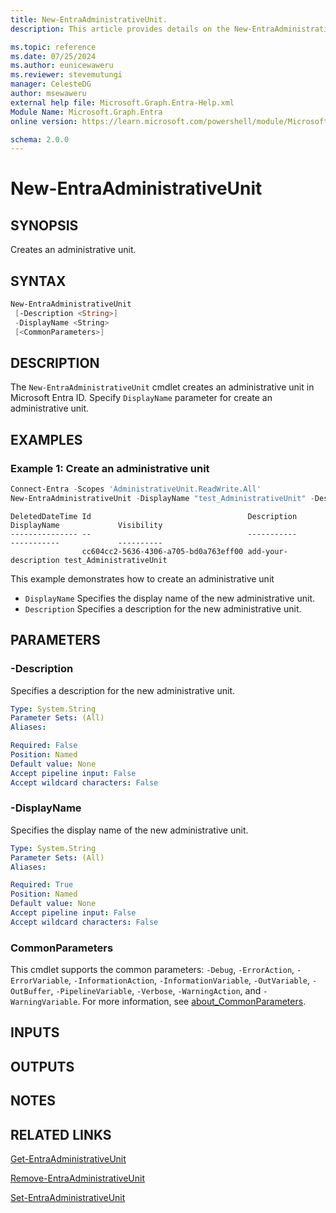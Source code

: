 ```yaml
---
title: New-EntraAdministrativeUnit.
description: This article provides details on the New-EntraAdministrativeUnit command.

ms.topic: reference
ms.date: 07/25/2024
ms.author: eunicewaweru
ms.reviewer: stevemutungi
manager: CelesteDG
author: msewaweru
external help file: Microsoft.Graph.Entra-Help.xml
Module Name: Microsoft.Graph.Entra
online version: https://learn.microsoft.com/powershell/module/Microsoft.Graph.Entra/New-EntraAdministrativeUnit

schema: 2.0.0
---
```


# New-EntraAdministrativeUnit

## SYNOPSIS

Creates an administrative unit.

## SYNTAX

```powershell
New-EntraAdministrativeUnit
 [-Description <String>] 
 -DisplayName <String> 
 [<CommonParameters>]
```

## DESCRIPTION

The `New-EntraAdministrativeUnit` cmdlet creates an administrative unit in Microsoft Entra ID. Specify `DisplayName` parameter for create an administrative unit.

## EXAMPLES

### Example 1: Create an administrative unit

```powershell
Connect-Entra -Scopes 'AdministrativeUnit.ReadWrite.All'
New-EntraAdministrativeUnit -DisplayName "test_AdministrativeUnit" -Description "add-your-description"
```

```Output
DeletedDateTime Id                                   Description          DisplayName             Visibility
--------------- --                                   -----------          -----------             ----------
                cc604cc2-5636-4306-a705-bd0a763eff00 add-your-description test_AdministrativeUnit
```

This example demonstrates how to create an administrative unit

- `DisplayName` Specifies the display name of the new administrative unit.
- `Description` Specifies a description for the new administrative unit.

## PARAMETERS

### -Description

Specifies a description for the new administrative unit.

```yaml
Type: System.String
Parameter Sets: (All)
Aliases:

Required: False
Position: Named
Default value: None
Accept pipeline input: False
Accept wildcard characters: False
```

### -DisplayName

Specifies the display name of the new administrative unit.

```yaml
Type: System.String
Parameter Sets: (All)
Aliases:

Required: True
Position: Named
Default value: None
Accept pipeline input: False
Accept wildcard characters: False
```

### CommonParameters

This cmdlet supports the common parameters: `-Debug`, `-ErrorAction`, `-ErrorVariable`, `-InformationAction`, `-InformationVariable`, `-OutVariable`, `-OutBuffer`, `-PipelineVariable`, `-Verbose`, `-WarningAction`, and `-WarningVariable`. For more information, see [about_CommonParameters](https://go.microsoft.com/fwlink/?LinkID=113216).

## INPUTS

## OUTPUTS

## NOTES

## RELATED LINKS

[Get-EntraAdministrativeUnit](Get-EntraAdministrativeUnit.md)

[Remove-EntraAdministrativeUnit](Remove-EntraAdministrativeUnit.md)

[Set-EntraAdministrativeUnit](Set-EntraAdministrativeUnit.md)
